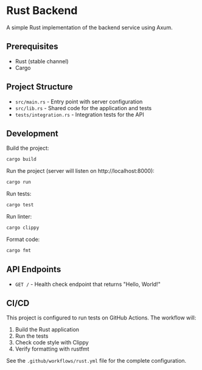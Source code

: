 # Rust Backend

A simple Rust implementation of the backend service using Axum.

## Prerequisites

- Rust (stable channel)
- Cargo

## Project Structure

- `src/main.rs` - Entry point with server configuration
- `src/lib.rs` - Shared code for the application and tests
- `tests/integration.rs` - Integration tests for the API

## Development

Build the project:

```bash
cargo build
```

Run the project (server will listen on http://localhost:8000):

```bash
cargo run
```

Run tests:

```bash
cargo test
```

Run linter:

```bash
cargo clippy
```

Format code:

```bash
cargo fmt
```

## API Endpoints

- `GET /` - Health check endpoint that returns "Hello, World!"

## CI/CD

This project is configured to run tests on GitHub Actions. The workflow will:

1. Build the Rust application
2. Run the tests
3. Check code style with Clippy
4. Verify formatting with rustfmt

See the `.github/workflows/rust.yml` file for the complete configuration.